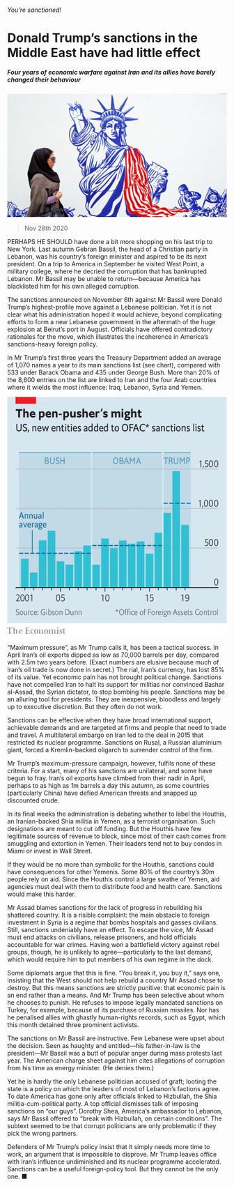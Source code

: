 ###### You’re sanctioned!

# Donald Trump’s sanctions in the Middle East have had little effect 

##### Four years of economic warfare against Iran and its allies have barely changed their behaviour 

![image](images/20201128_MAP003_0.jpg) 

> Nov 28th 2020 

PERHAPS HE SHOULD have done a bit more shopping on his last trip to New York. Last autumn Gebran Bassil, the head of a Christian party in Lebanon, was his country’s foreign minister and aspired to be its next president. On a trip to America in September he visited West Point, a military college, where he decried the corruption that has bankrupted Lebanon. Mr Bassil may be unable to return—because America has blacklisted him for his own alleged corruption.

The sanctions announced on November 6th against Mr Bassil were Donald Trump’s highest-profile move against a Lebanese politician. Yet it is not clear what his administration hoped it would achieve, beyond complicating efforts to form a new Lebanese government in the aftermath of the huge explosion at Beirut’s port in August. Officials have offered contradictory rationales for the move, which illustrates the incoherence in America’s sanctions-heavy foreign policy.


In Mr Trump’s first three years the Treasury Department added an average of 1,070 names a year to its main sanctions list (see chart), compared with 533 under Barack Obama and 435 under George Bush. More than 20% of the 8,600 entries on the list are linked to Iran and the four Arab countries where it wields the most influence: Iraq, Lebanon, Syria and Yemen.

![image](images/20201128_MAC045.png) 


“Maximum pressure”, as Mr Trump calls it, has been a tactical success. In April Iran’s oil exports dipped as low as 70,000 barrels per day, compared with 2.5m two years before. (Exact numbers are elusive because much of Iran’s oil trade is now done in secret.) The rial, Iran’s currency, has lost 85% of its value. Yet economic pain has not brought political change. Sanctions have not compelled Iran to halt its support for militias nor convinced Bashar al-Assad, the Syrian dictator, to stop bombing his people. Sanctions may be an alluring tool for presidents. They are inexpensive, bloodless and largely up to executive discretion. But they often do not work.

Sanctions can be effective when they have broad international support, achievable demands and are targeted at firms and people that need to trade and travel. A multilateral embargo on Iran led to the deal in 2015 that restricted its nuclear programme. Sanctions on Rusal, a Russian aluminium giant, forced a Kremlin-backed oligarch to surrender control of the firm.

Mr Trump’s maximum-pressure campaign, however, fulfils none of these criteria. For a start, many of his sanctions are unilateral, and some have begun to fray. Iran’s oil exports have climbed from their nadir in April, perhaps to as high as 1m barrels a day this autumn, as some countries (particularly China) have defied American threats and snapped up discounted crude.

In its final weeks the administration is debating whether to label the Houthis, an Iranian-backed Shia militia in Yemen, as a terrorist organisation. Such designations are meant to cut off funding. But the Houthis have few legitimate sources of revenue to block, since most of their cash comes from smuggling and extortion in Yemen. Their leaders tend not to buy condos in Miami or invest in Wall Street.

If they would be no more than symbolic for the Houthis, sanctions could have consequences for other Yemenis. Some 80% of the country’s 30m people rely on aid. Since the Houthis control a large swathe of Yemen, aid agencies must deal with them to distribute food and health care. Sanctions would make this harder.

Mr Assad blames sanctions for the lack of progress in rebuilding his shattered country. It is a risible complaint: the main obstacle to foreign investment in Syria is a regime that bombs hospitals and gasses civilians. Still, sanctions undeniably have an effect. To escape the vice, Mr Assad must end attacks on civilians, release prisoners, and hold officials accountable for war crimes. Having won a battlefield victory against rebel groups, though, he is unlikely to agree—particularly to the last demand, which would require him to put members of his own regime in the dock.

Some diplomats argue that this is fine. “You break it, you buy it,” says one, insisting that the West should not help rebuild a country Mr Assad chose to destroy. But this means sanctions are strictly punitive: that economic pain is an end rather than a means. And Mr Trump has been selective about whom he chooses to punish. He refuses to impose legally mandated sanctions on Turkey, for example, because of its purchase of Russian missiles. Nor has he penalised allies with ghastly human-rights records, such as Egypt, which this month detained three prominent activists.

The sanctions on Mr Bassil are instructive. Few Lebanese were upset about the decision. Seen as haughty and entitled—his father-in-law is the president—Mr Bassil was a butt of popular anger during mass protests last year. The American charge sheet against him cites allegations of corruption from his time as energy minister. (He denies them.)

Yet he is hardly the only Lebanese politician accused of graft; looting the state is a policy on which the leaders of most of Lebanon’s factions agree. To date America has gone only after officials linked to Hizbullah, the Shia militia-cum-political party. A top official dismisses talk of imposing sanctions on “our guys”. Dorothy Shea, America’s ambassador to Lebanon, says Mr Bassil offered to “break with Hizbullah, on certain conditions”. The subtext seemed to be that corrupt politicians are only problematic if they pick the wrong partners.

Defenders of Mr Trump’s policy insist that it simply needs more time to work, an argument that is impossible to disprove. Mr Trump leaves office with Iran’s influence undiminished and its nuclear programme accelerated. Sanctions can be a useful foreign-policy tool. But they cannot be the only one. ■

